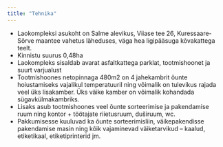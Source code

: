 ```yaml
---
title: "Tehnika"
---
```


- Laokompleksi asukoht on Salme alevikus, Viiase tee 26, Kuressaare-Sõrve maantee vahetus läheduses, väga hea ligipääsuga kõvakattega teelt.
- Kinnistu suurus 0,48ha
- Laokompleks sisaldab avarat asfaltkattega parklat, tootmishoonet ja suurt varjualust
- Tootmishoones netopinnaga 480m2 on 4 jahekambrit õunte hoiustamiseks vajalikul temperatuuril ning võimalik on tulevikus rajada veel üks lisakamber. Üks väike kamber on võimalik kohandada sügavkülmakambriks.
- Lisaks asub tootmishoones veel õunte sorteerimise ja pakendamise ruum ning kontor + töötajate riietusruum, duširuum, wc.
- Pakkumisesse kuuluvad ka õunte sorteerimisliin, väikepakendisse pakendamise masin ning kõik vajaminevad väiketarvikud – kaalud, etiketikaal, etiketiprinterid jm.
